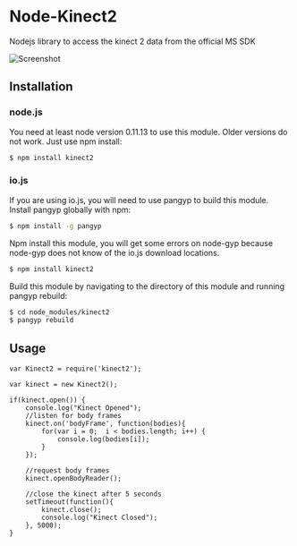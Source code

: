 # Node-Kinect2

Nodejs library to access the kinect 2 data from the official MS SDK

![Screenshot](https://raw.githubusercontent.com/wouterverweirder/node-kinect2/master/node-kinect2-skeleton.png)

## Installation

### node.js

You need at least node version 0.11.13 to use this module. Older versions do not work. Just use npm install:

``` bash
$ npm install kinect2
```

### io.js

If you are using io.js, you will need to use pangyp to build this module. Install pangyp globally with npm:

``` bash
$ npm install -g pangyp
```

Npm install this module, you will get some errors on node-gyp because node-gyp does not know of the io.js download locations.

``` bash
$ npm install kinect2
```

Build this module by navigating to the directory of this module and running pangyp rebuild:

``` bash
$ cd node_modules/kinect2
$ pangyp rebuild
```

## Usage

```
var Kinect2 = require('kinect2');

var kinect = new Kinect2();

if(kinect.open()) {
	console.log("Kinect Opened");
	//listen for body frames
	kinect.on('bodyFrame', function(bodies){
		for(var i = 0;  i < bodies.length; i++) {
			console.log(bodies[i]);
		}
	});

	//request body frames
	kinect.openBodyReader();

	//close the kinect after 5 seconds
	setTimeout(function(){
		kinect.close();
		console.log("Kinect Closed");
	}, 5000);
}
```
